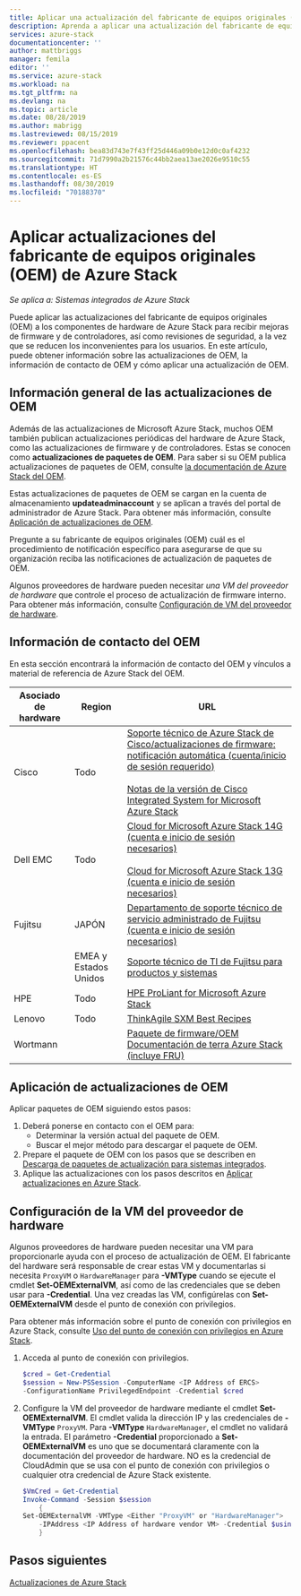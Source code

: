 ```yaml
---
title: Aplicar una actualización del fabricante de equipos originales (OEM) a Azure Stack | Microsoft Docs
description: Aprenda a aplicar una actualización del fabricante de equipos originales (OEM) a Azure Stack.
services: azure-stack
documentationcenter: ''
author: mattbriggs
manager: femila
editor: ''
ms.service: azure-stack
ms.workload: na
ms.tgt_pltfrm: na
ms.devlang: na
ms.topic: article
ms.date: 08/28/2019
ms.author: mabrigg
ms.lastreviewed: 08/15/2019
ms.reviewer: ppacent
ms.openlocfilehash: bea83d743e7f43ff25d446a09b0e12d0c0af4232
ms.sourcegitcommit: 71d7990a2b21576c44bb2aea13ae2026e9510c55
ms.translationtype: HT
ms.contentlocale: es-ES
ms.lasthandoff: 08/30/2019
ms.locfileid: "70188370"
---
```

# <a name="apply-azure-stack-original-equipment-manufacturer-oem-updates"></a>Aplicar actualizaciones del fabricante de equipos originales (OEM) de Azure Stack

*Se aplica a: Sistemas integrados de Azure Stack*

Puede aplicar las actualizaciones del fabricante de equipos originales (OEM) a los componentes de hardware de Azure Stack para recibir mejoras de firmware y de controladores, así como revisiones de seguridad, a la vez que se reducen los inconvenientes para los usuarios. En este artículo, puede obtener información sobre las actualizaciones de OEM, la información de contacto de OEM y cómo aplicar una actualización de OEM.

## <a name="overview-of-oem-updates"></a>Información general de las actualizaciones de OEM

Además de las actualizaciones de Microsoft Azure Stack, muchos OEM también publican actualizaciones periódicas del hardware de Azure Stack, como las actualizaciones de firmware y de controladores. Estas se conocen como **actualizaciones de paquetes de OEM**. Para saber si su OEM publica actualizaciones de paquetes de OEM, consulte [la documentación de Azure Stack del OEM](#oem-contact-information).

Estas actualizaciones de paquetes de OEM se cargan en la cuenta de almacenamiento **updateadminaccount** y se aplican a través del portal de administrador de Azure Stack. Para obtener más información, consulte [Aplicación de actualizaciones de OEM](#apply-oem-updates).

Pregunte a su fabricante de equipos originales (OEM) cuál es el procedimiento de notificación específico para asegurarse de que su organización reciba las notificaciones de actualización de paquetes de OEM.

Algunos proveedores de hardware pueden necesitar *una VM del proveedor de hardware* que controle el proceso de actualización de firmware interno. Para obtener más información, consulte [Configuración de VM del proveedor de hardware](#configure-hardware-vendor-vm).

## <a name="oem-contact-information"></a>Información de contacto del OEM 

En esta sección encontrará la información de contacto del OEM y vínculos a material de referencia de Azure Stack del OEM.

| Asociado de hardware | Region | URL |
|------------------|--------|-------------------------------------------------------------------------------------------------------------------------------------------------------------------------------------------------------------------------------------------------------------------------------------------------------------------------------------------|
| Cisco | Todo | [Soporte técnico de Azure Stack de Cisco/actualizaciones de firmware: notificación automática (cuenta/inicio de sesión requerido)](https://software.cisco.com/download/redirect?i=!y&mdfid=283862063&softwareid=286320368&release=1.0(0)&os=)<br><br>[Notas de la versión de Cisco Integrated System for Microsoft Azure Stack](https://www.cisco.com/c/en/us/support/servers-unified-computing/ucs-c-series-rack-mount-ucs-managed-server-software/products-release-notes-list.html) |
| Dell EMC | Todo | [Cloud for Microsoft Azure Stack 14G (cuenta e inicio de sesión necesarios)](https://support.emc.com/downloads/44615_Cloud-for-Microsoft-Azure-Stack-14G)<br><br>[Cloud for Microsoft Azure Stack 13G (cuenta e inicio de sesión necesarios)](https://support.emc.com/downloads/42238_Cloud-for-Microsoft-Azure-Stack-13G) |
| Fujitsu | JAPÓN | [Departamento de soporte técnico de servicio administrado de Fujitsu (cuenta e inicio de sesión necesarios)](https://eservice.fujitsu.com/supportdesk-web/) |
|  | EMEA y Estados Unidos | [Soporte técnico de TI de Fujitsu para productos y sistemas](https://support.ts.fujitsu.com/IndexContact.asp?lng=COM&ln=no&LC=del) |
| HPE | Todo | [HPE ProLiant for Microsoft Azure Stack](http://www.hpe.com/info/MASupdates) |
| Lenovo | Todo | [ThinkAgile SXM Best Recipes](https://datacentersupport.lenovo.com/us/en/solutions/ht505122)
| Wortmann |  | [Paquete de firmware/OEM](https://drive.terracloud.de/dl/fiTdTb66mwDAJWgUXUW8KNsd/OEM)<br>[Documentación de terra Azure Stack (incluye FRU)](https://drive.terracloud.de/dl/fiWGZwCySZSQyNdykXCFiVCR/TerraAzSDokumentation)

## <a name="apply-oem-updates"></a>Aplicación de actualizaciones de OEM

Aplicar paquetes de OEM siguiendo estos pasos:

1. Deberá ponerse en contacto con el OEM para:
      - Determinar la versión actual del paquete de OEM.  
      - Buscar el mejor método para descargar el paquete de OEM.  
2. Prepare el paquete de OEM con los pasos que se describen en [Descarga de paquetes de actualización para sistemas integrados](azure-stack-servicing-policy.md).
3. Aplique las actualizaciones con los pasos descritos en [Aplicar actualizaciones en Azure Stack](azure-stack-apply-updates.md).

## <a name="configure-hardware-vendor-vm"></a>Configuración de la VM del proveedor de hardware

Algunos proveedores de hardware pueden necesitar una VM para proporcionarle ayuda con el proceso de actualización de OEM. El fabricante del hardware será responsable de crear estas VM y documentarlas si necesita `ProxyVM` o `HardwareManager` para **-VMType** cuando se ejecute el cmdlet **Set-OEMExternalVM**, así como de las credenciales que se deben usar para **-Credential**. Una vez creadas las VM, configúrelas con **Set-OEMExternalVM** desde el punto de conexión con privilegios.

Para obtener más información sobre el punto de conexión con privilegios en Azure Stack, consulte [Uso del punto de conexión con privilegios en Azure Stack](azure-stack-privileged-endpoint.md).

1.  Acceda al punto de conexión con privilegios.

    ```powershell  
    $cred = Get-Credential
    $session = New-PSSession -ComputerName <IP Address of ERCS>
    -ConfigurationName PrivilegedEndpoint -Credential $cred
    ```

2. Configure la VM del proveedor de hardware mediante el cmdlet **Set-OEMExternalVM**. El cmdlet valida la dirección IP y las credenciales de **-VMType** `ProxyVM`. Para **-VMType** `HardwareManager`, el cmdlet no validará la entrada. El parámetro **-Credential** proporcionado a **Set-OEMExternalVM** es uno que se documentará claramente con la documentación del proveedor de hardware.  NO es la credencial de CloudAdmin que se usa con el punto de conexión con privilegios o cualquier otra credencial de Azure Stack existente.

    ```powershell  
    $VmCred = Get-Credential
    Invoke-Command -Session $session
        { 
    Set-OEMExternalVM -VMType <Either "ProxyVM" or "HardwareManager">
        -IPAddress <IP Address of hardware vendor VM> -Credential $using:VmCred
        }
    ```

## <a name="next-steps"></a>Pasos siguientes

[Actualizaciones de Azure Stack](azure-stack-updates.md)
